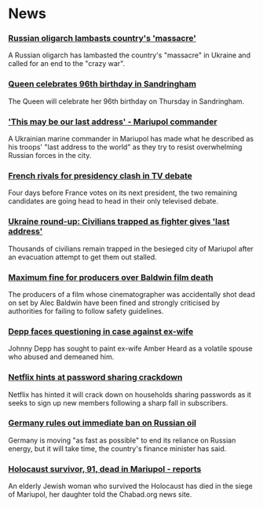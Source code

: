 # News
### [Russian oligarch lambasts country's 'massacre'](https://www.bbc.com/news/business-61163546)
A Russian oligarch has lambasted the country's "massacre" in Ukraine and called for an end to the "crazy war". 
### [Queen celebrates 96th birthday in Sandringham](https://www.bbc.com/news/uk-61167593)
The Queen will celebrate her 96th birthday on Thursday in Sandringham. 
### ['This may be our last address' - Mariupol commander](https://www.bbc.com/news/world-europe-61159812)
A Ukrainian marine commander in Mariupol has made what he described as his troops' "last address to the world" as they try to resist overwhelming Russian forces in the city.
### [French rivals for presidency clash in TV debate](https://www.bbc.com/news/world-europe-61166601)
Four days before France votes on its next president, the two remaining candidates are going head to head in their only televised debate.
### [Ukraine round-up: Civilians trapped as fighter gives 'last address'](https://www.bbc.com/news/world-europe-61165278)
Thousands of civilians remain trapped in the besieged city of Mariupol after an evacuation attempt to get them out stalled.
### [Maximum fine for producers over Baldwin film death](https://www.bbc.com/news/entertainment-arts-61169495)
The producers of a film whose cinematographer was accidentally shot dead on set by Alec Baldwin have been fined and strongly criticised by authorities for failing to follow safety guidelines.
### [Depp faces questioning in case against ex-wife](https://www.bbc.com/news/world-us-canada-61168837)
Johnny Depp has sought to paint ex-wife Amber Heard as a volatile spouse who abused and demeaned him.
### [Netflix hints at password sharing crackdown](https://www.bbc.com/news/business-61153252)
Netflix has hinted it will crack down on households sharing passwords as it seeks to sign up new members following a sharp fall in subscribers. 
### [Germany rules out immediate ban on Russian oil](https://www.bbc.com/news/business-61164894)
Germany is moving "as fast as possible" to end its reliance on Russian energy, but it will take time, the country's finance minister has said.
### [Holocaust survivor, 91, dead in Mariupol - reports](https://www.bbc.com/news/world-europe-61165270)
An elderly Jewish woman who survived the Holocaust has died in the siege of Mariupol, her daughter told the Chabad.org news site.
